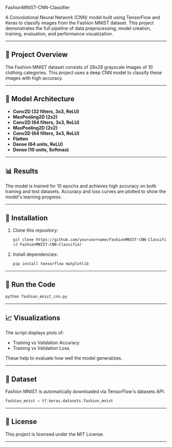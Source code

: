  FashionMNIST-CNN-Classifier

A Convolutional Neural Network (CNN) model built using TensorFlow and Keras to classify images from the Fashion MNIST dataset. This project demonstrates the full pipeline of data preprocessing, model creation, training, evaluation, and performance visualization.

---

## 📌 Project Overview

The Fashion MNIST dataset consists of 28x28 grayscale images of 10 clothing categories. This project uses a deep CNN model to classify these images with high accuracy.

---

## 🧠 Model Architecture

* **Conv2D (32 filters, 3x3, ReLU)**
* **MaxPooling2D (2x2)**
* **Conv2D (64 filters, 3x3, ReLU)**
* **MaxPooling2D (2x2)**
* **Conv2D (64 filters, 3x3, ReLU)**
* **Flatten**
* **Dense (64 units, ReLU)**
* **Dense (10 units, Softmax)**

---

## 📊 Results

The model is trained for 10 epochs and achieves high accuracy on both training and test datasets. Accuracy and loss curves are plotted to show the model's learning progress.

---

## 🔧 Installation

1. Clone this repository:

   ```bash
   git clone https://github.com/yourusername/FashionMNIST-CNN-Classifier.git
   cd FashionMNIST-CNN-Classifier
   ```

2. Install dependencies:

   ```bash
   pip install tensorflow matplotlib
   ```

---

## 🚀 Run the Code

```bash
python fashion_mnist_cnn.py
```

---

## 📈 Visualizations

The script displays plots of:

* Training vs Validation Accuracy
* Training vs Validation Loss

These help to evaluate how well the model generalizes.

---

## 📁 Dataset

Fashion MNIST is automatically downloaded via TensorFlow's datasets API:

```python
fashion_mnist = tf.keras.datasets.fashion_mnist
```

---

## 📜 License

This project is licensed under the MIT License.

---

